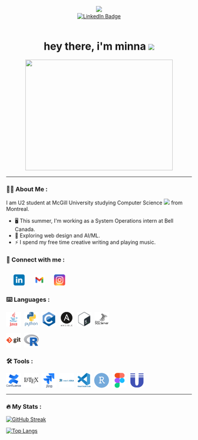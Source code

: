 <div id="header" align="center">
  <img src="https://media1.giphy.com/media/M4NykXxUE0HAcK7UJ6/giphy.gif?cid=790b76113ecf27d277722693c0a9710362854190b377b6c0&rid=giphy.gif&ct=s" width="100"/>
  
   <div id="badges">
    <a href="https://www.linkedin.com/in/minna-feng/">
      <img src="https://img.shields.io/badge/LinkedIn-blue?style=for-the-badge&logo=linkedin&logoColor=white" alt="LinkedIn Badge"/>
    </a>
    
  </div>
  
  <img src="https://komarev.com/ghpvc/?username=minnafeng&style=flat-square&color=blue" alt=""/>
  
  <h1>
  hey there, i'm minna
  <img src="https://media.giphy.com/media/hvRJCLFzcasrR4ia7z/giphy.gif" width="30px"/>
  </h1>

</div>

<div align="center">
  <img src="https://miro.medium.com/max/1400/1*qdAW1TjCN57h1lbuuzvchg.gif" width="400" height="300"/>
</div>

---

### :woman_technologist: About Me :

I am U2 student at McGill University studying Computer Science <img src="https://media.giphy.com/media/WUlplcMpOCEmTGBtBW/giphy.gif" width="30"> from Montreal.

- :desktop_computer: This summer, I'm working as a System Operations intern at Bell Canada.
- :seedling: Exploring web design and AI/ML.
- :zap: I spend my free time creative writing and playing music. 

### :handshake: Connect with me :
<a href="https://www.linkedin.com/in/minna-feng/"><img src="https://github.com/edent/SuperTinyIcons/blob/master/images/svg/linkedin.svg" alt="Linkedin" width="30" hspace="20"></a>
<a href="mailto:minnafeng02@gmail.com"><img src="https://github.com/edent/SuperTinyIcons/blob/master/images/svg/gmail.svg" alt="Gmail" width="30" ></a>
<a href="https://www.instagram.com/minnafeng/"><img src="https://github.com/edent/SuperTinyIcons/blob/master/images/svg/instagram.svg" alt="Instagram" width="30" hspace="20"></a>
---

### :keyboard: Languages :

<div>
  <img src="https://github.com/devicons/devicon/blob/master/icons/java/java-original-wordmark.svg" title="Java" alt="Java" width="40" height="40"/>&nbsp;
  <img src="https://github.com/devicons/devicon/blob/master/icons/python/python-original-wordmark.svg" title="Python" alt="Python" width="40" height="40"/>&nbsp;
  <img src="https://github.com/devicons/devicon/blob/master/icons/c/c-original.svg" title="C" alt="C" width="40" height="40"/>&nbsp;
  <img src="https://github.com/devicons/devicon/blob/master/icons/ansible/ansible-original-wordmark.svg" title="Ansible" alt="Ansible" width="40" height="40"/>&nbsp;
  <img src="https://github.com/devicons/devicon/blob/master/icons/bash/bash-original.svg" title="Bash" alt="Bash" width="40" height="40"/>&nbsp;
  <img src="https://github.com/devicons/devicon/blob/master/icons/microsoftsqlserver/microsoftsqlserver-plain-wordmark.svg" title="Microsoft SQL Server" alt="Microsoft SQL Server" width="40" height="40"/>&nbsp;
  
  <!-- Work in progress
  <img src="https://github.com/devicons/devicon/blob/master/icons/javascript/javascript-original.svg" title="Javascript" alt="Javascript" width="40" height="40"/>&nbsp;
  <img src="https://github.com/devicons/devicon/blob/master/icons/html5/html5-original-wordmark.svg" title="Html5" alt="Html5" width="40" height="40"/>&nbsp;
  <img src="https://github.com/devicons/devicon/blob/master/icons/css3/css3-original-wordmark.svg" title="Css3" alt="Css3" width="40" height="40"/>&nbsp;
  -->
  
  <img src="https://github.com/devicons/devicon/blob/master/icons/git/git-original-wordmark.svg" title="Git" alt="Git" width="40" height="40"/>&nbsp;
  <img src="https://github.com/devicons/devicon/blob/master/icons/r/r-original.svg" title="R" alt="R" width="40" height="40"/>&nbsp;
</div>

### :hammer_and_wrench: Tools :

<div>
  <img src="https://github.com/devicons/devicon/blob/master/icons/confluence/confluence-original-wordmark.svg" title="Confluence" alt="Confluence" width="40" height="40"/>&nbsp;
  <img src="https://github.com/devicons/devicon/blob/master/icons/latex/latex-original.svg" title="Latex" alt="Latex" width="40" height="40"/>&nbsp;
  <img src="https://github.com/devicons/devicon/blob/master/icons/jira/jira-original-wordmark.svg" title="Jira" alt="Jira" width="40" height="40"/>&nbsp;
  <img src="https://github.com/devicons/devicon/blob/master/icons/intellij/intellij-original-wordmark.svg" title="IntelliJ" alt="IntelliJ" width="40" height="40"/>&nbsp;
  <img src="https://github.com/devicons/devicon/blob/master/icons/vscode/vscode-original-wordmark.svg" title="VSCode" alt="VSCode" width="40" height="40"/>&nbsp;
  <img src="https://github.com/devicons/devicon/blob/master/icons/rstudio/rstudio-original.svg" title="RStudio" alt="RStudio" width="40" height="40"/>&nbsp;
  <img src="https://github.com/devicons/devicon/blob/master/icons/figma/figma-original.svg" title="Figma" alt="Figma" width="40" height="40"/>&nbsp;
  <img src="https://github.com/devicons/devicon/blob/master/icons/unix/unix-original.svg" title="Unix" alt="Unix" width="40" height="40"/>&nbsp;
 </div>
 
 ---

### :fire: My Stats :

[![GitHub Streak](http://github-readme-streak-stats.herokuapp.com?user=minnafeng&theme=dark&background=000000)](https://git.io/streak-stats)
 
[![Top Langs](https://github-readme-stats.vercel.app/api/top-langs/?username=minnafeng&layout=compact&theme=vision-friendly-dark)](https://github.com/anuraghazra/github-readme-stats)
 
